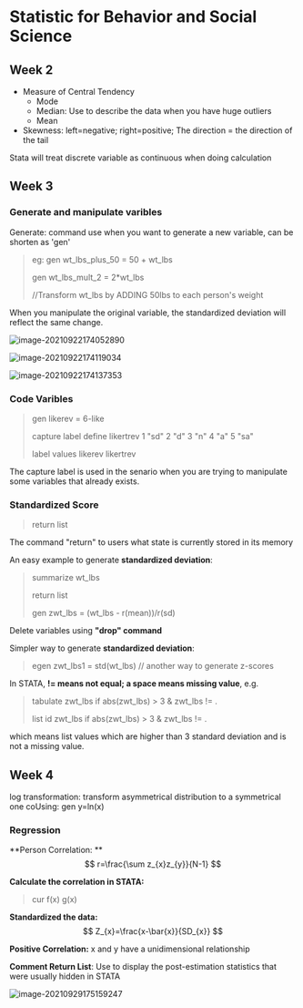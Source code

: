 # Statistic for Behavior and Social Science

## Week 2

* Measure of Central Tendency
  * Mode
  * Median: Use to describe the data when you have huge outliers
  * Mean
* Skewness: left=negative; right=positive; The direction = the direction of the tail

Stata will treat discrete variable as continuous when doing calculation



## Week 3

### Generate and manipulate varibles

Generate: command use when you want to generate a new variable, can be shorten as 'gen'

> eg: 
> gen wt_lbs_plus_50 = 50 + wt_lbs
>
> gen wt_lbs_mult_2 = 2*wt_lbs
>
> //Transform wt_lbs by ADDING 50lbs to each person's weight

When you manipulate the original variable, the standardized deviation will reflect the same change.

![image-20210922174052890](https://wechat-1255725648.cos.ap-shanghai.myqcloud.com/image-20210922174052890.png)

![image-20210922174119034](https://wechat-1255725648.cos.ap-shanghai.myqcloud.com/image-20210922174119034.png)

![image-20210922174137353](https://wechat-1255725648.cos.ap-shanghai.myqcloud.com/image-20210922174137353.png)

### Code Varibles

> gen likerev = 6-like
>
> capture label define likertrev 1 "sd" 2 "d" 3 "n" 4 "a" 5 "sa"
>
> label values likerev likertrev

The capture label is used in the senario when you are trying to manipulate some variables that already exists.

### Standardized Score

> return list

The command "return" to users what state is currently stored in its memory

An easy example to generate **standardized deviation**:

> summarize wt_lbs
>
> return list
>
> gen zwt_lbs = (wt_lbs - r(mean))/r(sd)

Delete variables using **"drop" command**

Simpler way to generate **standardized deviation**:

> egen zwt_lbs1 = std(wt_lbs) // another way to generate z-scores

In STATA, **!= means not equal; a space means missing value**, e.g.

> tabulate zwt_lbs if abs(zwt_lbs) > 3 & zwt_lbs != .
>
> list id zwt_lbs if abs(zwt_lbs) > 3 & zwt_lbs != .

which means list values which are higher than 3 standard deviation and is not a missing value.



## Week 4

log transformation: transform asymmetrical distribution to a symmetrical one coUsing: gen y=ln(x)

### Regression

**Person Correlation: **
$$
r=\frac{\sum z_{x}z_{y}}{N-1}
$$

**Calculate the correlation in STATA:**

> cur f(x) g(x)

**Standardized the data:**
$$
Z_{x}=\frac{x-\bar{x}}{SD_{x}}
$$

**Positive Correlation:** x and y have a unidimensional relationship

**Comment Return List**: Use to display the post-estimation statistics that were usually hidden in STATA

![image-20210929175159247](https://wechat-1255725648.cos.ap-shanghai.myqcloud.com/image-20210929175159247.png)

